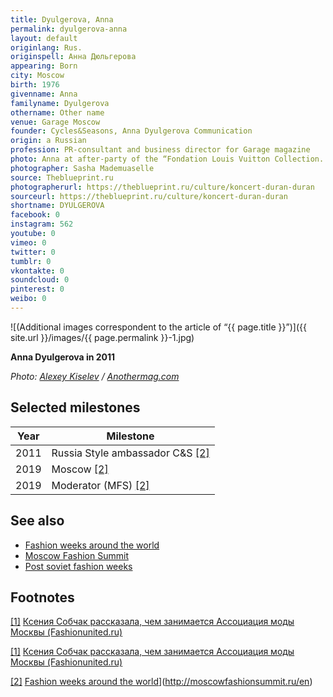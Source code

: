 ```yaml
---
title: Dyulgerova, Anna
permalink: dyulgerova-anna
layout: default
originlang: Rus.
originspell: Анна Дюльгерова
appearing: Born
city: Moscow
birth: 1976
givenname: Anna
familyname: Dyulgerova
othername: Other name
venue: Garage Moscow
founder: Cycles&Seasons, Anna Dyulgerova Communication
origin: a Russian
profession: PR-consultant and business director for Garage magazine
photo: Anna at after-party of the “Fondation Louis Vuitton Collection. Favorites" exhibition at Strelka Bar
photographer: Sasha Mademuaselle
source: Theblueprint.ru
photographerurl: https://theblueprint.ru/culture/koncert-duran-duran
sourceurl: https://theblueprint.ru/culture/koncert-duran-duran
shortname: DYULGEROVA
facebook: 0
instagram: 562
youtube: 0
vimeo: 0
twitter: 0
tumblr: 0
vkontakte: 0
soundcloud: 0
pinterest: 0
weibo: 0
---
```



![(Additional images correspondent to the article of “{{ page.title }}”)]({{ site.url }}/images/{{ page.permalink }}-1.jpg)

**Anna Dyulgerova in 2011**

*Photo: [Alexey Kiselev](https://origin.anothermag.com/fashion-beauty/1087/anna-dyulgerova-cycles-and-seasons) / [Anothermag.com](https://origin.anothermag.com/fashion-beauty/1087/anna-dyulgerova-cycles-and-seasons)*

## Selected milestones

|Year|Milestone|
|-|-|
|2011|Russia Style ambassador C&S <span id="a2">[\[2\]](#f2)</span>
|2019|Moscow <span id="a2">[\[2\]](#f2)</span>|
|2019|Moderator (MFS) <span id="a2">[\[2\]](#f2)</span>|

## See also

+ [Fashion weeks around the world](fashion-weeks-around-the-world)
+ [Moscow Fashion Summit](moscow-fashion-summit)
+ [Post soviet fashion weeks](post-soviet-fashion-weeks)

## Footnotes

[[1]](#a1) <span id="f1"></span> [Ксения Собчак рассказала, чем занимается Ассоциация моды Москвы (Fashionunited.ru)](https://fashionunited.ru/novostee/beeznyes/kseniya-sobchak-rasskazala-chem-zanimaetsya-assotsiatsiya-mody-moskvy/2019060725962)

[[1]](#a1) <span id="f1"></span> [Ксения Собчак рассказала, чем занимается Ассоциация моды Москвы (Fashionunited.ru)](https://fashionunited.ru/novostee/beeznyes/kseniya-sobchak-rasskazala-chem-zanimaetsya-assotsiatsiya-mody-moskvy/2019060725962)

[[2]](#a2) <span id="f2"></span> [Fashion weeks around the world](Moscowfashionsummit.ru)](http://moscowfashionsummit.ru/en)

